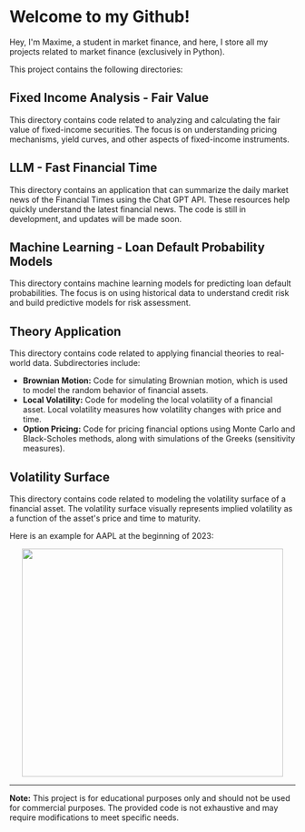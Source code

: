 # Welcome to my Github!

Hey, I'm Maxime, a student in market finance, and here, I store all my projects related to market finance (exclusively in Python).

This project contains the following directories:

## Fixed Income Analysis - Fair Value
This directory contains code related to analyzing and calculating the fair value of fixed-income securities. The focus is on understanding pricing mechanisms, yield curves, and other aspects of fixed-income instruments.

## LLM - Fast Financial Time
This directory contains an application that can summarize the daily market news of the Financial Times using the Chat GPT API. These resources help quickly understand the latest financial news. The code is still in development, and updates will be made soon.

## Machine Learning - Loan Default Probability Models
This directory contains machine learning models for predicting loan default probabilities. The focus is on using historical data to understand credit risk and build predictive models for risk assessment.

## Theory Application
This directory contains code related to applying financial theories to real-world data. Subdirectories include:

- **Brownian Motion:** Code for simulating Brownian motion, which is used to model the random behavior of financial assets.
- **Local Volatility:** Code for modeling the local volatility of a financial asset. Local volatility measures how volatility changes with price and time.
- **Option Pricing:** Code for pricing financial options using Monte Carlo and Black-Scholes methods, along with simulations of the Greeks (sensitivity measures).

## Volatility Surface
This directory contains code related to modeling the volatility surface of a financial asset. The volatility surface visually represents implied volatility as a function of the asset's price and time to maturity.

Here is an example for AAPL at the beginning of 2023:

<p align="center">
<img src="https://github.com/MaximeMasson/MarketFinance/blob/main/Volatility%20Surface/volatility_surface_AAPL.png" data-canonical-src="https://github.com/MaximeMasson/MarketFinance/blob/main/Volatility%20Surface/volatility_surface_AAPL.png" width="460" height="401" />
</p>

---

**Note:** This project is for educational purposes only and should not be used for commercial purposes. The provided code is not exhaustive and may require modifications to meet specific needs.

